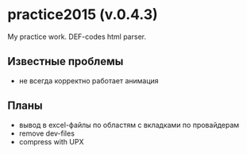 # practice2015 (v.0.4.3)
My practice work. DEF-codes html parser.

## Известные проблемы

- не всегда корректно работает анимация

## Планы

- вывод в excel-файлы по областям с вкладками по провайдерам
- remove dev-files
- compress with UPX



